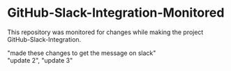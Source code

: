 # GitHub-Slack-Integration-Monitored
This repository was monitored for changes while making the project GitHub-Slack-Integration.

"made these changes to get the message on slack"   
"update 2", 
"update 3"
